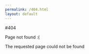 ```yaml
---
permalink: /404.html
layout: default
---
```


#404

Page not found :(
  
The requested page could not be found
